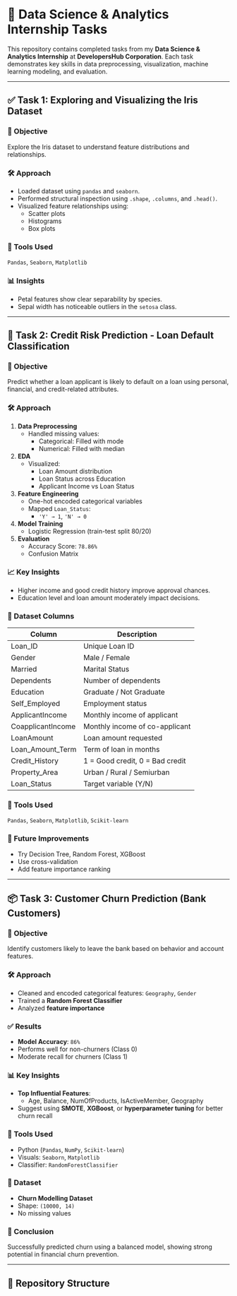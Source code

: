# 🧠 Data Science & Analytics Internship Tasks

This repository contains completed tasks from my **Data Science & Analytics Internship** at **DevelopersHub Corporation**. Each task demonstrates key skills in data preprocessing, visualization, machine learning modeling, and evaluation.

---

## ✅ Task 1: Exploring and Visualizing the Iris Dataset

### 🎯 Objective
Explore the Iris dataset to understand feature distributions and relationships.

### 🛠️ Approach
- Loaded dataset using `pandas` and `seaborn`.
- Performed structural inspection using `.shape`, `.columns`, and `.head()`.
- Visualized feature relationships using:
  - Scatter plots
  - Histograms
  - Box plots

### 🔧 Tools Used
`Pandas`, `Seaborn`, `Matplotlib`

### 📊 Insights
- Petal features show clear separability by species.
- Sepal width has noticeable outliers in the `setosa` class.

---

## 🧾 Task 2: Credit Risk Prediction - Loan Default Classification

### 🎯 Objective
Predict whether a loan applicant is likely to default on a loan using personal, financial, and credit-related attributes.

### 🛠️ Approach
1. **Data Preprocessing**
   - Handled missing values:
     - Categorical: Filled with mode
     - Numerical: Filled with median
2. **EDA**
   - Visualized:
     - Loan Amount distribution
     - Loan Status across Education
     - Applicant Income vs Loan Status
3. **Feature Engineering**
   - One-hot encoded categorical variables
   - Mapped `Loan_Status`:
     - `'Y' → 1`, `'N' → 0`
4. **Model Training**
   - Logistic Regression (train-test split 80/20)
5. **Evaluation**
   - Accuracy Score: `78.86%`
   - Confusion Matrix

### 📈 Key Insights
- Higher income and good credit history improve approval chances.
- Education level and loan amount moderately impact decisions.

### 📁 Dataset Columns
| Column             | Description                       |
|--------------------|-----------------------------------|
| Loan_ID            | Unique Loan ID                    |
| Gender             | Male / Female                     |
| Married            | Marital Status                    |
| Dependents         | Number of dependents              |
| Education          | Graduate / Not Graduate           |
| Self_Employed      | Employment status                 |
| ApplicantIncome    | Monthly income of applicant       |
| CoapplicantIncome  | Monthly income of co-applicant    |
| LoanAmount         | Loan amount requested             |
| Loan_Amount_Term   | Term of loan in months            |
| Credit_History     | 1 = Good credit, 0 = Bad credit   |
| Property_Area      | Urban / Rural / Semiurban         |
| Loan_Status        | Target variable (Y/N)             |

### 🔧 Tools Used
`Pandas`, `Seaborn`, `Matplotlib`, `Scikit-learn`

### 🚀 Future Improvements
- Try Decision Tree, Random Forest, XGBoost
- Use cross-validation
- Add feature importance ranking

---

## 📦 Task 3: Customer Churn Prediction (Bank Customers)

### 🎯 Objective
Identify customers likely to leave the bank based on behavior and account features.

### 🛠️ Approach
- Cleaned and encoded categorical features: `Geography`, `Gender`
- Trained a **Random Forest Classifier**
- Analyzed **feature importance**

### ✅ Results
- **Model Accuracy**: `86%`
- Performs well for non-churners (Class 0)
- Moderate recall for churners (Class 1)

### 📊 Key Insights
- **Top Influential Features**:
  - Age, Balance, NumOfProducts, IsActiveMember, Geography
- Suggest using **SMOTE**, **XGBoost**, or **hyperparameter tuning** for better churn recall

### 🔧 Tools Used
- Python (`Pandas`, `NumPy`, `Scikit-learn`)
- Visuals: `Seaborn`, `Matplotlib`
- Classifier: `RandomForestClassifier`

### 📁 Dataset
- **Churn Modelling Dataset**
- Shape: `(10000, 14)`
- No missing values

### 🧠 Conclusion
Successfully predicted churn using a balanced model, showing strong potential in financial churn prevention.

---

## 📎 Repository Structure


